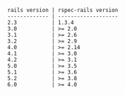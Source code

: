     rails version | rspec-rails version
    ------------- | -------------------
    2.3           | 1.3.4
    3.0           | >= 2.0
    3.1           | >= 2.6
    3.2           | >= 2.9
    4.0           | >= 2.14
    4.1           | >= 3.0
    4.2           | >= 3.1
    5.0           | >= 3.5
    5.1           | >= 3.6
    5.2           | >= 3.8
    6.0           | >= 4.0
